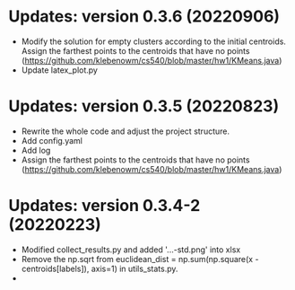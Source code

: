 

# Updates: version 0.3.6 (20220906)
- Modify the solution for empty clusters according to the initial centroids. 
  Assign the farthest points to the centroids that have no points (https://github.com/klebenowm/cs540/blob/master/hw1/KMeans.java)
- Update latex_plot.py 

  


# Updates: version 0.3.5 (20220823)
- Rewrite the whole code and adjust the project structure.  
- Add config.yaml
- Add log
- Assign the farthest points to the centroids that have no points (https://github.com/klebenowm/cs540/blob/master/hw1/KMeans.java)

# Updates: version 0.3.4-2 (20220223)
- Modified collect_results.py and added '...-std.png' into xlsx  
- Remove the np.sqrt from euclidean_dist = np.sum(np.square(x - centroids[labels]), axis=1) in utils_stats.py.
- 